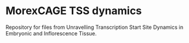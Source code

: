 # MorexCAGE TSS dynamics
Repository for files from Unravelling Transcription Start Site Dynamics in Embryonic and Inflorescence Tissue.
